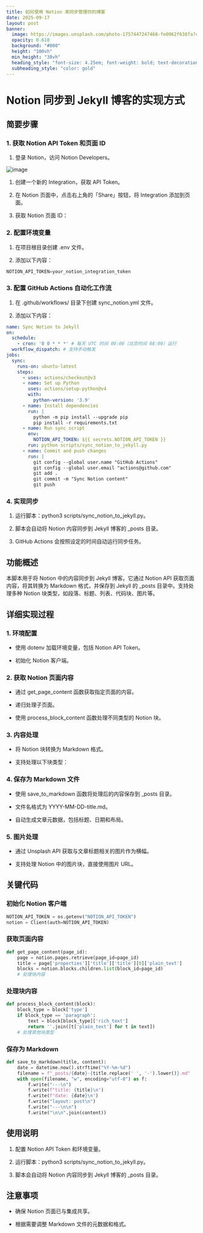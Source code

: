 ```yaml
---
title: 如何使用 Notion 来同步管理你的博客
date: 2025-09-17
layout: post
banner:
  image: https://images.unsplash.com/photo-1757447247468-fe0962f638fa?crop=entropy&cs=tinysrgb&fit=max&fm=jpg&ixid=M3w2OTIwMzJ8MHwxfHJhbmRvbXx8fHx8fHx8fDE3NTgxNDA1MDR8&ixlib=rb-4.1.0&q=80&w=1080
  opacity: 0.618
  background: "#000"
  height: "100vh"
  min_height: "38vh"
  heading_style: "font-size: 4.25em; font-weight: bold; text-decoration: underline"
  subheading_style: "color: gold"
---
```


# Notion 同步到 Jekyll 博客的实现方式

## 简要步骤

### 1. 获取 Notion API Token 和页面 ID

1. 登录 Notion，访问 Notion Developers。

![image](https://prod-files-secure.s3.us-west-2.amazonaws.com/a7a0cc5a-89b9-4cda-8686-1fba0ca52f40/d19c1afe-dea5-4312-9333-786b0ba83054/image.png?X-Amz-Algorithm=AWS4-HMAC-SHA256&X-Amz-Content-Sha256=UNSIGNED-PAYLOAD&X-Amz-Credential=ASIAZI2LB466UJBJ5DY6%2F20250917%2Fus-west-2%2Fs3%2Faws4_request&X-Amz-Date=20250917T202143Z&X-Amz-Expires=3600&X-Amz-Security-Token=IQoJb3JpZ2luX2VjEDEaCXVzLXdlc3QtMiJHMEUCIQCHzi9WlBbwYxYgS%2BJDSXHGCV9OViPIzoRJT4TejpVfKAIgWJAv%2BBnRm1DryqNlSZcM9KHFgByXc60jaSgi3B1bw8YqiAQIqv%2F%2F%2F%2F%2F%2F%2F%2F%2F%2FARAAGgw2Mzc0MjMxODM4MDUiDJWc5w8lqVbTaezESSrcAyJ2vD60S3dO%2BrGAbu2uWhARHBdRmLY3vciFS8PuFGzrbIJ%2BN6Ey5%2BapewYt8%2B9TQIsIflcP5Ser3Vwp0iBWk%2FyOozLZC6zYpStV33Y%2By%2FF%2FZ46RumT6GREFwO9XY0Pwcbg%2BEP%2FWtI2Kun8z42MKDz3o0us4kGyTQOY1%2FzWbRykEvqvOcr0bGTzzpf4gzo69qxl5ozLVd10Q0CmYxzCUx1hrDGNihfIv%2B9j6npcmjDypO39q26SuHNld3uWslOwTwbJgMB54oDBrPQrVGnoT9j%2BUZErJS3A2gycVhrstaWIG5usmZ2qGwCgGPz%2F61tBjM9e%2BzJ6a0Fo5Der77FlRTNMz0pIzhNJxx42wnSt%2FktDH6gWOmjZUXxDdJHzizpB3VMkDiqKeoNEuRyEx0JXtGaX%2BoRsKqqrmPYNboOSkBn9pzUFv4bM%2BgO3uRTWcyDXLBmPJ%2FcMmKq9pR0rtWJwzPd13g3TMRoAzN3et5dgoWrK7F7xg%2BqfDNQHhvWiLQxU8x%2BG4cAG5cHNMLzt5WCGxOGO9xamM7wRc0Mtfdt9d8EtJefd4Ude3xlxMtPVzQ1AFJmU26dx0zeDQTEyVdhc5wl7k6rdcuVioGCQAibKaepgG7owUfTO9qmW7vTkEMPzWq8YGOqUBGqlCdwKqRPIVy9P0bvCvriwQluwSFBqBLIsHFToTsTPPmZf1FgeXETHVCg2K9pnHUOa94f5HT3V4YRNw%2FD1r4HpXm%2BUnuGM8iHJJMB6uSpTs9fVGaNa3UN9Asq3LGA4QEFLEnqtzGgvOwFxasH8y3vxt6PbGuvUSjA2PGQzS%2B5wc%2B5yyDnrn9uQXUaoBz9aupfJIBFC%2B%2FhEX%2Fk2Xsy4mjVgH3tbF&X-Amz-Signature=e29d5d4258c095e39d374dc50e893a14fb5b65d0d28036a24b82f06a2e09c173&X-Amz-SignedHeaders=host&x-amz-checksum-mode=ENABLED&x-id=GetObject)

1. 创建一个新的 Integration，获取 API Token。

1. 在 Notion 页面中，点击右上角的「Share」按钮，将 Integration 添加到页面。

1. 获取 Notion 页面 ID：


### 2. 配置环境变量

1. 在项目根目录创建 .env 文件。

1. 添加以下内容：

```javascript
NOTION_API_TOKEN=your_notion_integration_token
```

### 3. 配置 GitHub Actions 自动化工作流

1. 在 .github/workflows/ 目录下创建 sync_notion.yml 文件。

1. 添加以下内容：

```yaml
name: Sync Notion to Jekyll
on:
  schedule:
    - cron: '0 0 * * *' # 每天 UTC 时间 00:00（北京时间 08:00）运行
  workflow_dispatch: # 支持手动触发
jobs:
  sync:
    runs-on: ubuntu-latest
    steps:
      - uses: actions/checkout@v3
      - name: Set up Python
        uses: actions/setup-python@v4
        with:
          python-version: '3.9'
      - name: Install dependencies
        run: |
          python -m pip install --upgrade pip
          pip install -r requirements.txt
      - name: Run sync script
        env:
          NOTION_API_TOKEN: ${{ secrets.NOTION_API_TOKEN }}
        run: python scripts/sync_notion_to_jekyll.py
      - name: Commit and push changes
        run: |
          git config --global user.name "GitHub Actions"
          git config --global user.email "actions@github.com"
          git add .
          git commit -m "Sync Notion content"
          git push
```

### 4. 实现同步

1. 运行脚本：python3 scripts/sync_notion_to_jekyll.py。

1. 脚本会自动将 Notion 内容同步到 Jekyll 博客的 _posts 目录。

1. GitHub Actions 会按照设定的时间自动运行同步任务。

## 功能概述

本脚本用于将 Notion 中的内容同步到 Jekyll 博客。它通过 Notion API 获取页面内容，将其转换为 Markdown 格式，并保存到 Jekyll 的 _posts 目录中。支持处理多种 Notion 块类型，如段落、标题、列表、代码块、图片等。

## 详细实现过程

### 1. 环境配置

- 使用 dotenv 加载环境变量，包括 Notion API Token。

- 初始化 Notion 客户端。

### 2. 获取 Notion 页面内容

- 通过 get_page_content 函数获取指定页面的内容。

- 递归处理子页面。

- 使用 process_block_content 函数处理不同类型的 Notion 块。

### 3. 内容处理

- 将 Notion 块转换为 Markdown 格式。

- 支持处理以下块类型：


### 4. 保存为 Markdown 文件

- 使用 save_to_markdown 函数将处理后的内容保存到 _posts 目录。

- 文件名格式为 YYYY-MM-DD-title.md。

- 自动生成文章元数据，包括标题、日期和布局。

### 5. 图片处理

- 通过 Unsplash API 获取与文章标题相关的图片作为横幅。

- 支持处理 Notion 中的图片块，直接使用图片 URL。

## 关键代码

### 初始化 Notion 客户端

```python
NOTION_API_TOKEN = os.getenv("NOTION_API_TOKEN")
notion = Client(auth=NOTION_API_TOKEN)
```

### 获取页面内容

```python
def get_page_content(page_id):
    page = notion.pages.retrieve(page_id=page_id)
    title = page['properties']['title']['title'][0]['plain_text']
    blocks = notion.blocks.children.list(block_id=page_id)
    # 处理块内容
```

### 处理块内容

```python
def process_block_content(block):
    block_type = block['type']
    if block_type == 'paragraph':
        text = block[block_type]['rich_text']
        return ''.join([t['plain_text'] for t in text])
    # 处理其他块类型
```

### 保存为 Markdown

```python
def save_to_markdown(title, content):
    date = datetime.now().strftime("%Y-%m-%d")
    filename = f"_posts/{date}-{title.replace(' ', '-').lower()}.md"
    with open(filename, "w", encoding="utf-8") as f:
        f.write("---\n")
        f.write(f"title: {title}\n")
        f.write(f"date: {date}\n")
        f.write("layout: post\n")
        f.write("---\n\n")
        f.write("\n\n".join(content))
```

## 使用说明

1. 配置 Notion API Token 和环境变量。

1. 运行脚本：python3 scripts/sync_notion_to_jekyll.py。

1. 脚本会自动将 Notion 内容同步到 Jekyll 博客的 _posts 目录。

## 注意事项

- 确保 Notion 页面已与集成共享。

- 根据需要调整 Markdown 文件的元数据和格式。